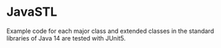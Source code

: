 # JavaSTL
Example code for each major class and extended classes in the standard libraries of Java 14 are tested with JUnit5.
